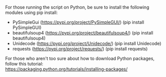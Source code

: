 For those running the script on Python, be sure to install the following modules using pip install:

* PySimpleGui (https://pypi.org/project/PySimpleGUI/) (pip install PySimpleGUI)
* beautifulsoup4 (https://pypi.org/project/beautifulsoup4/) (pip install beautifulsoup4)
* Unidecode (https://pypi.org/project/Unidecode/) (pip install Unidecode)
* requests (https://pypi.org/project/requests/) (pip install requests)

For those who aren't too sure about how to download Python packages, follow this tutorial:\
https://packaging.python.org/tutorials/installing-packages/
